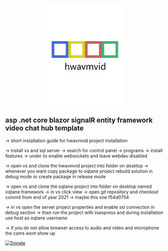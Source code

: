 ﻿<div align="center">
	<img src="https://github.com/boredgirl/hwavmvid/blob/main/Server/wwwroot/Modules/Oqtane.ChatHubs/wasmchatlogo.png?raw=true" class="img-fluid" width="240" title="wasmchat">
</div>

## asp .net core blazor signalR entity framework video chat hub template

-> short installation guide for hwavmvid project installation

-> install vs and sql server
-> search for control panel -> programs -> install features -> under iis enable websockets and leave webdav disabled

-> open vs and clone the hwavmvid project into folder on desktop
-> whenever you want copy package to oqtane project rebuild solution in debug mode or create package in release mode

-> open vs and clone the oqtane project into folder on desktop named oqtane.framework
-> in vs click view -> open git repository and checkout commit from end of year 2021 -> maybe this one f54d0754

-> in vs open the server project properties and enable ssl connection in debug section
-> then run the project with iisexpress and during installation use host as oqtane username

-> if you do not allow browser access to audio and video and microphone the cams wont show up

[![Donate](https://img.shields.io/badge/Donate-PayPal-green.svg)](https://www.paypal.com/donate/?hosted_button_id=SMWJYALAKFEWC)
